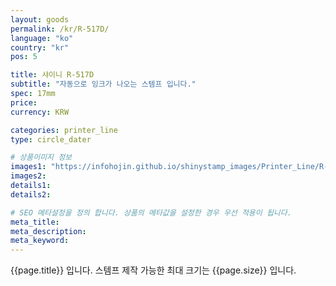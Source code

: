 ```yaml
---
layout: goods
permalink: /kr/R-517D/
language: "ko"
country: "kr"
pos: 5

title: 샤이니 R-517D
subtitle: "자동으로 잉크가 나오는 스템프 입니다."
spec: 17mm
price: 
currency: KRW

categories: printer_line
type: circle_dater

# 상품이미지 정보
images1: "https://infohojin.github.io/shinystamp_images/Printer_Line/R-517D/R-517D_1.jpg"
images2:
details1:
details2:    

# SEO 메타설정을 정의 합니다. 상품의 메타값을 설정한 경우 우선 적용이 됩니다.
meta_title: 
meta_description:
meta_keyword:
---
```


{{page.title}} 입니다. 스템프 제작 가능한 최대 크기는 {{page.size}} 입니다.